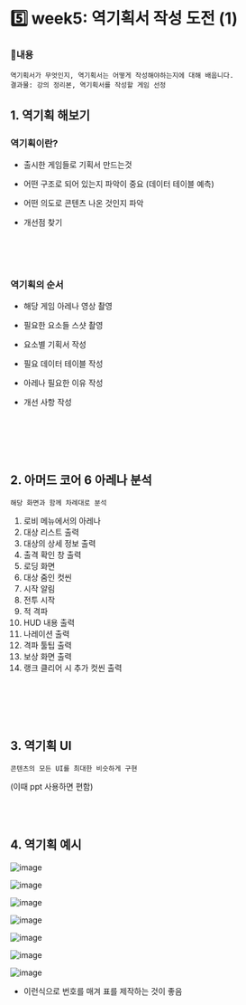 # 5️⃣ week5: 역기획서 작성 도전 (1)

### 📌내용
`역기획서가 무엇인지, 역기획서는 어떻게 작성해야하는지에 대해 배웁니다.`  
`결과물: 강의 정리본, 역기획서를 작성할 게임 선정`

## 1. 역기획 해보기


### 역기획이란?

  - 출시한 게임들로 기획서 만드는것

  - 어떤 구조로 되어 있는지 파악이 중요 (데이터 테이블 예측)

  - 어떤 의도로 콘텐츠 나온 것인지 파악

  - 개선점 찾기
<br>
<br>
<br>

### 역기획의 순서

  - 해당 게임 아레나 영상 촬영

  - 필요한 요소들 스샷 촬영

  - 요소별 기획서 작성

  - 필요 데이터 테이블 작성

  - 아레나 필요한 이유 작성

  - 개선 사항 작성

<br>
<br>
<br>
<br>

## 2. 아머드 코어 6 아레나 분석

  `해당 화면과 함께 차례대로 분석`
  

  1. 로비 메뉴에서의 아레나
  2. 대상 리스트 출력
  3. 대상의 상세 정보 출력
  4. 출격 확인 창 출력
  5. 로딩 화면
  6. 대상 줌인 컷씬
  7. 시작 알림
  8. 전투 시작
  9. 적 격파
  10. HUD 내용 출력
  11. 나레이션 출력
  12. 격파 툴팁 출력
  13. 보상 화면 출력
  14. 랭크 클리어 시 추가 컷씬 출력

<br>
<br>
<br>
<br>

## 3. 역기획 UI 

  `콘텐츠의 모든 UI를 최대한 비슷하게 구현`

  (이때 ppt 사용하면 편함)

<br>
<br>

## 4. 역기획 예시

 ![image](https://github.com/lastgamer05/Zero_to_GameDesign/assets/105638752/e297efde-1bb1-4c34-b6af-9f4b1f5926e9)

 ![image](https://github.com/lastgamer05/Zero_to_GameDesign/assets/105638752/9c426af4-377d-4605-9419-a11a53ed14c4)

 ![image](https://github.com/lastgamer05/Zero_to_GameDesign/assets/105638752/eb55164a-b9a5-447a-adf9-e5fcb9de537e)

 ![image](https://github.com/lastgamer05/Zero_to_GameDesign/assets/105638752/cc9c4670-08df-4ddf-a06f-05d3a2cb485d)

 ![image](https://github.com/lastgamer05/Zero_to_GameDesign/assets/105638752/7fe18524-9728-482f-adde-332a6a9a25ad)

 ![image](https://github.com/lastgamer05/Zero_to_GameDesign/assets/105638752/2a21185e-593b-4938-8dea-2d1a6b3ffe59)

 ![image](https://github.com/lastgamer05/Zero_to_GameDesign/assets/105638752/7932f252-cee6-4334-820e-982b0564fdf1)

  - 이런식으로 번호를 매겨 표를 제작하는 것이 좋음








  






